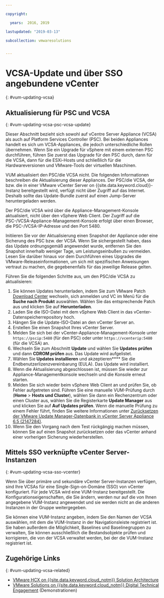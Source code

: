 ```yaml
---

copyright:

  years:  2016, 2019

lastupdated: "2019-03-13"

subcollection: vmwaresolutions


---
```


# VCSA-Update und über SSO angebundene vCenter
{: #vum-updating-vcsa}

## Aktualisierung für PSC und VCSA
{: #vum-updating-vcsa-psc-vcsa-update}

Dieser Abschnitt bezieht sich sowohl auf vCentre Server Appliance (VCSA) als auch auf Platform Services Controller (PSC). Bei beiden Appliances handelt es sich um VCSA-Appliances, die jedoch unterschiedliche Rollen übernehmen. Wenn Sie ein Upgrade für vSphere mit einem externen PSC durchführen, führen Sie zuerst das Upgrade für den PSC durch, dann für die VCSA, dann für die ESXi-Hosts und schließlich für die Hardwareversionen und VMware-Tools der virtuellen Maschinen.

VUM aktualisiert den PSC/die VCSA nicht. Die folgenden Informationen beschreiben die Aktualisierung dieser Appliances. Der PSC/die VCSA, der bzw. die in einer VMware vCenter Server on {{site.data.keyword.cloud}}-Instanz bereitgestellt wird, verfügt nicht über Zugriff auf das Internet. Deshalb sollte das Update-Bundle zuerst auf einen Jump-Server heruntergeladen werden.

Der PSC/die VCSA wird über die Appliance-Management-Konsole aktualisiert, nicht über den vSphere Web Client. Der Zugriff auf die PSC-/VCSA-Appliance-Management-Konsole erfolgt über einen Browser, die PSC-/VCSA-IP-Adresse und den Port 5480.

Initiieren Sie vor der Aktualisierung einen Snapshot der Appliance oder eine Sicherung des PSC bzw. der VCSA. Wenn Sie sichergestellt haben, dass das Update ordnungsgemäß angewendet wurde, entfernen Sie den Snapshot innerhalb weniger Tage, um Leistungseinbußen zu vermeiden. Lesen Sie darüber hinaus vor dem Durchführen eines Upgrades die VMware-Releaseinformationen, um sich mit spezifischen Anweisungen vertraut zu machen, die gegebenenfalls für das jeweilige Release gelten.

Führen Sie die folgenden Schritte aus, um den PSC/die VCSA zu aktualisieren:
1. Sie können Updates herunterladen, indem Sie zum VMware Patch [Download Center](https://my.vmware.com/group/vmware/patch#search) wechseln, sich anmelden und VC im Menü für die **Suche nach Produkt** auswählen. Wählen Sie das entsprechende Patch aus und klicken Sie auf **Herunterladen**.
2. Laden Sie die ISO-Datei mit dem vSphere Web Client in das vCenter-Datenspeicherrepository hoch.
3. Hängen Sie die Update-ISO-Datei an den vCenter Server an.
4. Erstellen Sie einen Snapshot Ihres vCenter Server.
5. Melden Sie sich bei der vCenter-Appliance-Management-Konsole unter `https://pscip:5480` (für den PSC) oder unter `https://vcenterip:5480` (für die VCSA) an.
6. Wechseln Sie zum Abschnitt **Update** und wählen Sie **Updates prüfen** und dann **CDROM prüfen** aus. Das Update wird aufgelistet.
7. Wählen Sie **Updates installieren** und akzeptieren**** Sie die Endbenutzerlizenzvereinbarung (EULA). Das Update wird installiert.
8. Wenn die Aktualisierung abgeschlossen ist, müssen Sie wieder zur Appliance-Managementkonsole wechseln und die Konsole erneut starten.
9. Melden Sie sich wieder beim vSphere Web Client an und prüfen Sie, ob Fehler aufgetreten sind. Führen Sie eine manuelle VUM-Prüfung durch (**Home** > **Hosts und Cluster**), wählen Sie dann ein Rechenzentrum oder einen Cluster aus, wählen Sie die Registerkarte **Update Manager** aus und klicken Sie auf **Auf Updates prüfen**. Wenn die manuelle Prüfung zu einem Fehler führt, finden Sie weitere Informationen unter [Zurücksetzen der VMware Update Manager-Datenbank in vCenter Server Appliance 6.5 (2147284)](https://kb.vmware.com/s/article/2147284).
10. Wenn Sie den Vorgang nach dem Test rückgängig machen müssen, können Sie auf einen Snapshot zurücksetzen oder das vCenter anhand einer vorherigen Sicherung wiederherstellen.

## Mittels SSO verknüpfte vCenter Server-Instanzen
{: #vum-updating-vcsa-sso-vcenter}

Wenn Sie über primäre und sekundäre vCenter Server-Instanzen verfügen, sind Ihre VCSAs für eine Single-Sign-on-Domäne (SSO) von vCenter konfiguriert. Für jede VCSA wird eine VUM-Instanz bereitgestellt. Die Konfigurationseigenschaften, die Sie ändern, werden nur auf die von Ihnen angegebene VUM-Instanz angewendet und sie werden nicht an die anderen Instanzen in der Gruppe weitergegeben.

Sie können eine VUM-Instanz angeben, indem Sie den Namen der VCSA auswählen, mit dem die VUM-Instanz in der Navigationsleiste registriert ist. Sie haben außerdem die Möglichkeit, Baselines und Baselinegruppen zu verwalten, Sie können ausschließlich die Bestandsobjekte prüfen und korrigieren, die von der VCSA verwaltet werden, bei der die VUM-Instanz registriert ist.

## Zugehörige Links
{: #vum-updating-vcsa-related}

* [VMware HCX on {{site.data.keyword.cloud_notm}} Solution Architecture](/docs/services/vmwaresolutions/services?topic=vmware-solutions-hcx-archi-intro#hcx-archi-intro)
* [VMware Solutions on	{{site.data.keyword.cloud_notm}} Digital Technical Engagement](https://ibm-dte.mybluemix.net/ibm-vmware) (Demonstrationen)

